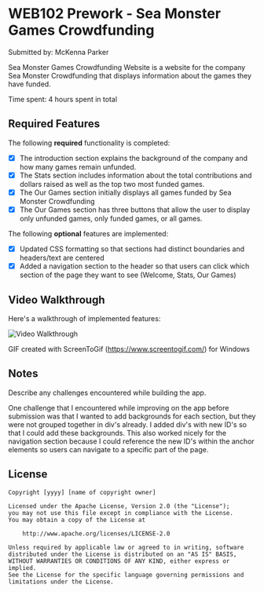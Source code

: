 # WEB102 Prework - Sea Monster Games Crowdfunding

Submitted by: McKenna Parker

Sea Monster Games Crowdfunding Website is a website for the company Sea Monster Crowdfunding that displays information about the games they have funded.

Time spent: 4 hours spent in total

## Required Features

The following **required** functionality is completed:

* [x] The introduction section explains the background of the company and how many games remain unfunded.
* [x] The Stats section includes information about the total contributions and dollars raised as well as the top two most funded games.
* [x] The Our Games section initially displays all games funded by Sea Monster Crowdfunding
* [x] The Our Games section has three buttons that allow the user to display only unfunded games, only funded games, or all games.

The following **optional** features are implemented:

* [x] Updated CSS formatting so that sections had distinct boundaries and headers/text are centered
* [x] Added a navigation section to the header so that users can click which section of the page they want to see (Welcome, Stats, Our Games)

## Video Walkthrough

Here's a walkthrough of implemented features:

<img src='http://i.imgur.com/link/to/your/gif/file.gif' title='Video Walkthrough' width='' alt='Video Walkthrough' />

<!-- Replace this with whatever GIF tool you used! -->
GIF created with ScreenToGif (https://www.screentogif.com/) for Windows

## Notes

Describe any challenges encountered while building the app.

One challenge that I encountered while improving on the app before submission was that I wanted to add backgrounds for each section, but they were not grouped together in div's already. I added div's with new ID's so that I could add these backgrounds. This also worked nicely for the navigation section because I could reference the new ID's within the anchor elements so users can navigate to a specific part of the page.

## License

    Copyright [yyyy] [name of copyright owner]

    Licensed under the Apache License, Version 2.0 (the "License");
    you may not use this file except in compliance with the License.
    You may obtain a copy of the License at

        http://www.apache.org/licenses/LICENSE-2.0

    Unless required by applicable law or agreed to in writing, software
    distributed under the License is distributed on an "AS IS" BASIS,
    WITHOUT WARRANTIES OR CONDITIONS OF ANY KIND, either express or implied.
    See the License for the specific language governing permissions and
    limitations under the License.
